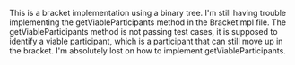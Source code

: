 This is a bracket implementation using a binary tree. 
I'm still having trouble implementing the getViableParticipants method in the BracketImpl file. 
The getViableParticipants method is not passing test cases, it is supposed to identify a viable participant, which is a participant that can still move up in the bracket.
I'm absolutely lost on how to implement getViableParticipants. 
